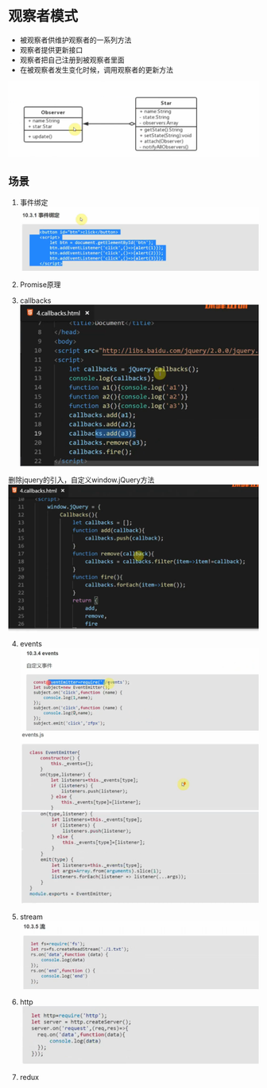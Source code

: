 # 观察者模式

* 被观察者供维护观察者的一系列方法
* 观察者提供更新接口
* 观察者把自己注册到被观察者里面
* 在被观察者发生变化时候，调用观察者的更新方法

![观察者类图](./images/观察者类图.png)

## 场景

1. 事件绑定
![场景事件绑定](./images/场景事件绑定.png)

2. Promise原理
3. callbacks
![callbacks](./images/callbacks.png)

删除jquery的引入，自定义window.jQuery方法
![自定义的callbacks](./images/自定义的callbacks.png)

4. events
![events](./images/events.png)
![events代码上](./images/events代码上.png)
![events代码下](./images/events代码下.png)

5. stream
![stream代码](./images/stream代码.png)

6. http
![http代码](./images/http代码.png)

7. redux


